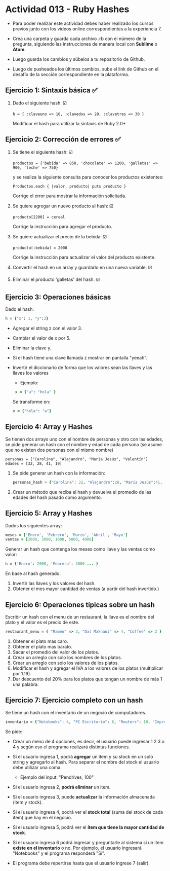 # Actividad 013 - Ruby Hashes

- Para poder realizar este actividad debes haber realizado los cursos previos junto con los videos online correspondientes a la experiencia 7.

- Crea una carpeta y guarda cada archivo .rb con el número de la pregunta, siguiendo las instrucciones de manera local con **Sublime** o **Atom**.

- Luego guarda los cambios y súbelos a tu repositorio de Github.

- Luego de pusheados los últimos cambios, sube el link de Github en el desafío de la sección correspondiente en la plataforma.

## Ejercicio 1: Sintaxis básica :white_check_mark:
    
1. Dado el siguiente hash: :ballot_box_with_check:

    ~~~
    h = { :claveuno => 10, :clavedos => 20, :clavetres => 30 }
    ~~~

    Modificar el hash para utilizar la sintaxis de Ruby 2.0+

## Ejercicio 2: Corrección de errores :white_check_mark:
1. Se tiene el siguiente hash: :ballot_box_with_check:

    ~~~
    productos = {'bebida' => 850, 'chocolate' => 1200, 'galletas' => 900, 'leche' => 750}
    ~~~

    y se realiza la siguiente consulta para conocer los productos existentes:

    ~~~
    Productos.each { |valor, producto| puts producto }
    ~~~

    Corrige el error para mostrar la información solicitada.

2. Se quiere agregar un nuevo producto al hash: :ballot_box_with_check:

    ~~~
    producto[2200] = cereal
    ~~~
    
	Corrige la instrucción para agregar el producto.

3. Se quiere actualizar el precio de la bebida: :ballot_box_with_check:

	~~~
   producto[:bebida] = 2000
   ~~~
    
    Corrige la instrucción para actualizar el valor del producto existente.

4. Convertir el hash en un array y guardarlo en una nueva variable. :ballot_box_with_check:

5. Eliminar el producto 'galletas' del hash. :ballot_box_with_check:

## Ejercicio 3: Operaciones básicas

Dado el hash:

~~~ruby
h = {"x": 1, "y":2}
~~~

- Agregar el string z con el valor 3.
- Cambiar el valor de x por 5.
- Eliminar la clave y.
- Si el hash tiene una clave llamada z mostrar en pantalla "yeeah".
- Invertir el diccionario de forma que los valores sean las llaves y las llaves los valores
	- Ejemplo:
	
    ~~~rb
     x = {"a": "hola" } 
    ~~~
    Se transforme en:
    
    ~~~rb
    x = {"hola": "a"}
    ~~~

## Ejercicio 4: Array y Hashes

Se tienen dos arrays uno con el nombre de personas y otro con las edades, se pide generar un hash con el nombre y edad de cada persona (se asume que no existen dos personas con el mismo nombre)

~~~
personas = ["Carolina", "Alejandro", "Maria Jesús", "Valentín"]
edades = [32, 28, 41, 19]
~~~

1. Se pide generar un hash con la información:

	~~~ruby
	personas_hash = {"Carolina": 32, "Alejandro":28, "María Jesús":41, "Valentín":19}
	~~~

2. Crear un método que reciba el hash y devuelva el promedio de las edades del hash pasado como argumento.

## Ejercicio 5: Array y Hashes

Dados los siguientes array:

~~~ruby
meses = ['Enero', 'Febrero', 'Marzo', 'Abril', 'Mayo']
ventas = [2000, 3000, 1000, 5000, 4000]
~~~

Generar un hash que contenga los meses como llave y las ventas como valor:

~~~ruby
h = {'Enero': 2000, 'Febrero': 3000 ... }
~~~

En base al hash generado:

1.  Invertir las llaves y los valores del hash.
2.  Obtener el mes mayor cantidad de ventas (a partir del hash invertido.)

## Ejercicio 6: Operaciones típicas sobre un hash
Escribir un hash con el menu de un restaurant, la llave es el nombre del plato y el valor es el precio de este.

~~~rb
restaurant_menu = { "Ramen" => 3, "Dal Makhani" => 4, "Coffee" => 2 }
~~~

1. Obtener el plato mas caro.
2. Obtener el plato mas barato.
3. Sacar el promedio del valor de los platos.
4. Crear un arreglo con solo los nombres de los platos.
5. Crear un arreglo con solo los valores de los platos.
6. Modificar el hash y agregar el IVA a los valores de los platos (multiplicar por 1.19).
7. Dar descuento del 20% para los platos que tengan un nombre de más 1 una palabra.

## Ejercicio 7: Ejercicio completo con un hash

Se tiene un hash con el inventario de un negocio de computadores.

~~~ruby
inventario = {"Notebooks": 4, "PC Escritorio": 6, "Routers": 10, "Impresoras": 6}
~~~

Se pide:

- Crear un menú de 4 opciones, es decir, el usuario puede ingresar 1 2 3 o 4 y según eso el programa realizará distintas funciones.

- Si el usuario ingresa 1, podrá **agregar** un item y su stock en un solo string y agregarlo al hash. Para separar el nombre del stock el usuario debe utilizar una coma.
	- Ejemplo del input: "Pendrives, 100"

- Si el usuario ingresa 2, **podrá eliminar** un item.

- Si el usuario ingresa 3, puede **actualizar** la información almacenada (item y stock).

- Si el usuario ingresa 4, podrá ver el **stock total** (suma del stock de cada item) que hay en el negocio.

- Si el usuario ingresa 5, podrá ver el **ítem que tiene la mayor cantidad de stock**.

- Si el usuario ingresa 6 podrá ingresar y preguntarle al sistema si un item **existe en el inventario** o no. Por ejemplo, el usuario ingresará "Notebooks" y el programa responderá "Sí".

- El programa debe repertirse hasta que el usuario ingrese 7 (salir).